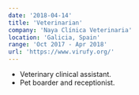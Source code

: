 ```yaml
---
date: '2018-04-14'
title: 'Veterinarian'
company: 'Naya Clínica Veterinaria'
location: 'Galicia, Spain'
range: 'Oct 2017 - Apr 2018'
url: 'https://www.virufy.org/'
---
```


 
- Veterinary clinical assistant.
- Pet boarder and receptionist.
